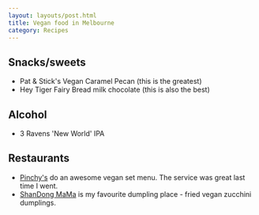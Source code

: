 ```yaml
---
layout: layouts/post.html
title: Vegan food in Melbourne
category: Recipes
---
```

## Snacks/sweets
- Pat & Stick's Vegan Caramel Pecan (this is the greatest)
- Hey Tiger Fairy Bread milk chocolate (this is also the best)

## Alcohol
- 3 Ravens 'New World' IPA

## Restaurants
- [Pinchy's](https://www.pinchys.co) do an awesome vegan set menu. The service was great last time I went.
- [ShanDong MaMa](https://www.broadsheet.com.au/melbourne/cbd/restaurants/shandong-mama) is my favourite dumpling place - fried vegan zucchini dumplings.
